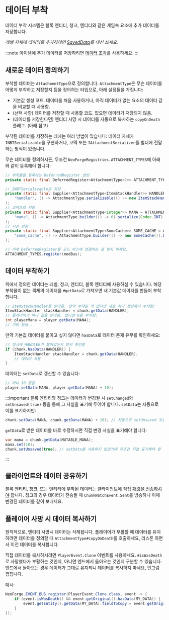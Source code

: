 # 데이터 부착

데이터 부착 시스템은 블록 엔티티, 청크, 엔티티와 같은 게임속 요소에 추가 데이터를 저장합니다.

_레벨 자체에 데이터를 추가하려면 [SavedData](saveddata)를 대신 쓰세요._

:::note
아이템에 추가 데이터를 저장하려면 [데이터 조각][datacomponents]를 사용하세요.
:::

## 새로운 데이터 정의하기

부착할 데이터는 `AttachmentType`으로 정의합니다. `AttachmentType`은 무슨 데이터를 어떻게 부착하고 저장할지 등을 정의하는 타입으로, 아래 설정들을 가집니다:

- 기본값 생성 코드. 데이터를 처음 사용하거나, 아직 데이터가 없는 요소의 데이터 값을 비교할 때 사용함.
- (선택 사항) 데이터를 저장할 때 사용할 코드. 없으면 데이터가 저장되지 않음.
- (데이터를 저장한다면) 엔티티 사망 시 데이터를 자동으로 복사하는 `copyOnDeath` 플래그. (아래 참고)

부착된 데이터를 저장하는 데에는 여러 방법이 있습니다: 데이터 자체가 `INBTSerializable`을 구현하거나, 코덱 또는 `IAttachmentSerializer`를 빌더에 전달하는 방식이 있습니다.

무슨 데이터를 정의하시든, 무조건 `NeoForgeRegistries.ATTACHMENT_TYPES`에 아래와 같이 등록해야 합니다:

```java
// 부착물을 등록하는 DeferredRegister 생성
private static final DeferredRegister<AttachmentType<?>> ATTACHMENT_TYPES = DeferredRegister.create(NeoForgeRegistries.ATTACHMENT_TYPES, MOD_ID);

// INBTSerializable로 저장
private static final Supplier<AttachmentType<ItemStackHandler>> HANDLER = ATTACHMENT_TYPES.register(
    "handler", () -> AttachmentType.serializable(() -> new ItemStackHandler(1)).build()
);
// 코덱으로 저장
private static final Supplier<AttachmentType<Integer>> MANA = ATTACHMENT_TYPES.register(
    "mana", () -> AttachmentType.builder(() -> 0).serialize(Codec.INT).build()
);
// 저장 안함
private static final Supplier<AttachmentType<SomeCache>> SOME_CACHE = ATTACHMENT_TYPES.register(
    "some_cache", () -> AttachmentType.builder(() -> new SomeCache()).build()
);

// 이후 DeferredRegister를 모드 버스에 연결하는 걸 잊지 마세요.
ATTACHMENT_TYPES.register(modBus);
```

## 데이터 부착하기

위에서 정의한 데이터는 레벨, 청크, 엔티티, 블록 엔티티에 사용하실 수 있습니다. 해당 부착물이 없는 객체의 데이터를 `#getData`로 가져오면 새 기본값 데이터를 만들어 부착합니다.

```java
// ItemStackHandler를 받아옴. 만약 부착된 적 없다면 새로 하나 생성해서 부착함:
ItemStackHandler stackHandler = chunk.getData(HANDLER);
// 플레이어의 마나 값을 받아옴. 없다면 0을 부착함:
int playerMana = player.getData(MANA);
// 기타 등등..
```

만약 기본값 데이터를 붙이고 싶지 않다면 `hasData`로 데이터 존재 유무를 확인하세요:

```java
// 청크에 HANDLER가 붙어있는지 먼저 확인함
if (chunk.hasData(HANDLER)) {
    ItemStackHandler stackHandler = chunk.getData(HANDLER);
    // 데이터 사용
}
```

데이터는 `setData`로 갱신할 수 있습니다:

```java
// 마나 10 증감
player.setData(MANA, player.getData(MANA) + 10);
```

:::important
블록 엔티티와 청크는 데이터가 변경될 시 `setChanged`와 `setUnsaved(true)` 등을 통해 그 사실을 표기해 두어야 합니다. `setData`는 자동으로 이를 표기하지만:

```java
chunk.setData(MANA, chunk.getData(MANA) + 10); // 자동으로 setUnsaved 호출
```

`getData`로 받은 데이터를 바로 수정하시면 직접 변경 사실을 표기해야 합니다:

```java
var mana = chunk.getData(MUTABLE_MANA);
mana.set(10);
chunk.setUnsaved(true); // setData를 사용하지 않았기에 무조건 직접 표기해야 함
```
:::

## 클라이언트와 데이터 공유하기

블록 엔티티, 청크, 또는 엔티티에 부착된 데이터는 클라이언트에 직접 [패킷을 전송하셔야][network] 합니다. 청크의 경우 데이터가 전송될 때 `ChunkWatchEvent.Sent`를 방송하니 이때 변경된 데이터를 같이 보내세요.

## 플레이어 사망 시 데이터 복사하기

원칙적으로, 엔티티 사망시 데이터는 삭제됩니다. 플레이어가 부활할 때 데이터를 유지하려면 데이터를 정의할 때 `AttachmentType#copyOnDeath`를 호출하세요, 리스폰 하면서 이전 데이터를 복사합니다.

직접 데이터를 복사하시려면 `PlayerEvent.Clone` 이벤트를 사용하세요. `#isWasDeath`로 사망했다가 부활하는 것인지, 아니면 엔드에서 돌아오는 것인지 구분할 수 있습니다. 엔드에서 돌아오는 경우 데이터가 그대로 유지되니 데이터를 복사하지 마세요, 안그럼 겹칩니다.

예시:

```java
NeoForge.EVENT_BUS.register(PlayerEvent.Clone.class, event -> {
    if (event.isWasDeath() && event.getOriginal().hasData(MY_DATA)) {
        event.getEntity().getData(MY_DATA).fieldToCopy = event.getOriginal().getData(MY_DATA).fieldToCopy;
    }
});
```

[saveddata]: ./saveddata.md
[datacomponents]: ../items/datacomponents.md
[network]: ../networking/index.md

